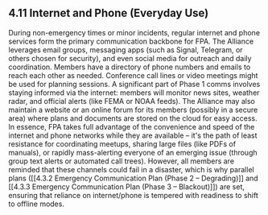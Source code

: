 ## 4.11 Internet and Phone (Everyday Use)

During non-emergency times or minor incidents, regular internet and phone services form the primary communication backbone for FPA. The Alliance leverages email groups, messaging apps (such as Signal, Telegram, or others chosen for security), and even social media for outreach and daily coordination. Members have a directory of phone numbers and emails to reach each other as needed. Conference call lines or video meetings might be used for planning sessions. A significant part of Phase 1 comms involves staying informed via the internet: members will monitor news sites, weather radar, and official alerts (like FEMA or NOAA feeds). The Alliance may also maintain a website or an online forum for its members (possibly in a secure area) where plans and documents are stored on the cloud for easy access. In essence, FPA takes full advantage of the convenience and speed of the internet and phone networks while they are available – it's the path of least resistance for coordinating meetups, sharing large files (like PDFs of manuals), or rapidly mass-alerting everyone of an emerging issue (through group text alerts or automated call trees). However, all members are reminded that these channels could fail in a disaster, which is why parallel plans ([[4.3.2 Emergency Communication Plan (Phase 2 – Degrading)]] and [[4.3.3 Emergency Communication Plan (Phase 3 – Blackout)]]) are set, ensuring that reliance on internet/phone is tempered with readiness to shift to offline modes.